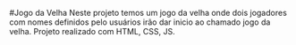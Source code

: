 #Jogo da Velha
Neste projeto temos um jogo da velha onde dois jogadores com nomes definidos pelo usuários irão dar inicio ao chamado jogo da velha.
Projeto realizado com HTML, CSS, JS.
